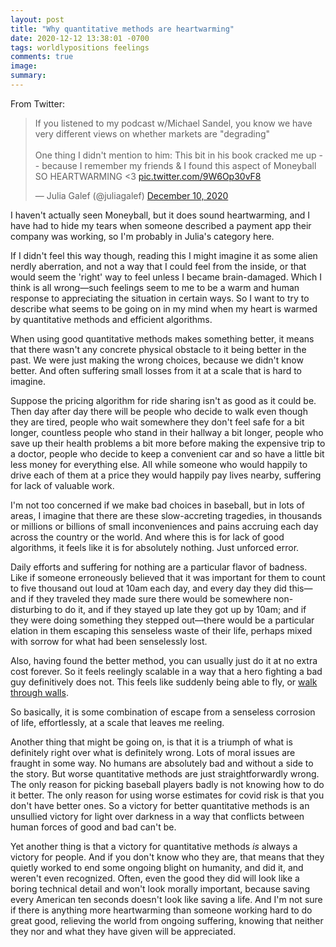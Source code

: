 ```yaml
---
layout: post
title: "Why quantitative methods are heartwarming"
date: 2020-12-12 13:38:01 -0700
tags: worldlypositions feelings
comments: true
image:
summary:
---
```

From Twitter:

<blockquote class="twitter-tweet"><p lang="en" dir="ltr">If you listened to my podcast w/Michael Sandel, you know we have very different views on whether markets are &quot;degrading&quot;<br><br>One thing I didn&#39;t mention to him: This bit in his book cracked me up -- because I remember my friends &amp; I found this aspect of Moneyball SO HEARTWARMING &lt;3 <a href="https://t.co/9W6Op30vF8">pic.twitter.com/9W6Op30vF8</a></p>&mdash; Julia Galef (@juliagalef) <a href="https://twitter.com/juliagalef/status/1337097616639864832?ref_src=twsrc%5Etfw">December 10, 2020</a></blockquote> <script async src="https://platform.twitter.com/widgets.js" charset="utf-8"></script>

I haven't actually seen Moneyball, but it does sound heartwarming, and I have had to hide my tears when someone described a payment app their company was working, so I'm probably in Julia's category here.

If I didn't feel this way though, reading this I might imagine it as some alien nerdly aberration, and not a way that I could feel from the inside, or that would seem the 'right' way to feel unless I became brain-damaged. Which I think is all wrong&mdash;such feelings seem to me to be a warm and human response to appreciating the situation in certain ways. So I want to try to describe what seems to be going on in my mind when my heart is warmed by quantitative methods and efficient algorithms.

When using good quantitative methods makes something better, it means that there wasn't any concrete physical obstacle to it being better in the past. We were just making the wrong choices, because we didn't know better. And often suffering small losses from it at a scale that is hard to imagine.

Suppose the pricing algorithm for ride sharing isn't as good as it could be. Then day after day there will be people who decide to walk even though they are tired, people who wait somewhere they don't feel safe for a bit longer, countless people who stand in their hallway a bit longer, people who save up their health problems a bit more before making the expensive trip to a doctor, people who decide to keep a convenient car and so have a little bit less money for everything else. All while someone who would happily to drive each of them at a price they would happily pay lives nearby, suffering for lack of valuable work.

I'm not too concerned if we make bad choices in baseball, but in lots of areas, I imagine that there are these slow-accreting tragedies, in thousands or millions or billions of small inconveniences and pains accruing each day across the country or the world. And where this is for lack of good algorithms, it feels like it is for absolutely nothing. Just unforced error.

Daily efforts and suffering for nothing are a particular flavor of badness. Like if someone erroneously believed that it was important for them to count to five thousand out loud at 10am each day, and every day they did this&mdash;and if they traveled they made sure there would be somewhere non-disturbing to do it, and if they stayed up late they got up by 10am; and if they were doing something they stepped out&mdash;there would be a particular elation in them escaping this senseless waste of their life, perhaps mixed with sorrow for what had been senselessly lost.

Also, having found the better method, you can usually just do it at no extra cost forever. So it feels reelingly scalable in a way that a hero fighting a bad guy definitively does not. This feels like suddenly being able to fly, or [walk through walls](https://worldspiritsockpuppet.com/2020/11/26/air-walls-and-empty-currents.html).

So basically, it is some combination of escape from a senseless corrosion of life, effortlessly, at a scale that leaves me reeling.

Another thing that might be going on, is that it is a triumph of what is definitely right over what is definitely wrong. Lots of moral issues are fraught in some way. No humans are absolutely bad and without a side to the story. But worse quantitative methods are just straightforwardly wrong. The only reason for picking baseball players badly is not knowing how to do it better. The only reason for using worse estimates for covid risk is that you don't have better ones. So a victory for better quantitative methods is an unsullied victory for light over darkness in a way that conflicts between human forces of good and bad can't be.

Yet another thing is that a victory for quantitative methods *is* always a victory for people. And if you don't know who they are, that means that they quietly worked to end some ongoing blight on humanity, and did it, and weren't even recognized. Often, even the good they did will look like a boring technical detail and won't look morally important, because saving every American ten seconds doesn't look like saving a life. And I'm not sure if there is anything more heartwarming than someone working hard to do great good, relieving the world from ongoing suffering, knowing that neither they nor and what they have given will be appreciated.
